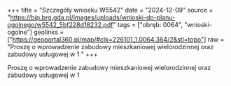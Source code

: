 +++
title = "Szczegóły wniosku W5542"
date = "2024-12-09"
source = "https://bip.brg.gda.pl/images/uploads/wnioski-do-planu-ogolnego/w5542_5bf228d18232.pdf"
tags = ["obręb: 0064", "wnioski-ogolne"]
geolinks = ["https://geoportal360.pl/map/#clk=226101_1.0064.364/2&stl=topo"]
raw = "Proszę o wprowadzenie zabudowy mieszkaniowej wielorodzinnej oraz zabudowy usługowej w 1 "
+++

Proszę o wprowadzenie zabudowy mieszkaniowej wielorodzinnej oraz zabudowy usługowej w
1



